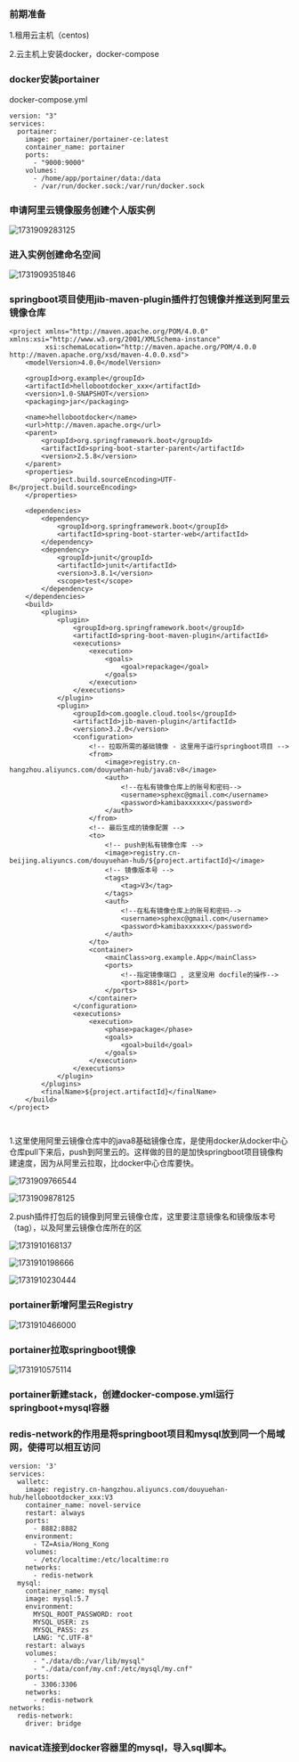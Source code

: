 ### 前期准备

1.租用云主机（centos)

2.云主机上安装docker，docker-compose

### docker安装portainer

docker-compose.yml

```
version: "3"
services:
  portainer:
    image: portainer/portainer-ce:latest
    container_name: portainer
    ports:
      - "9000:9000"
    volumes:
      - /home/app/portainer/data:/data
      - /var/run/docker.sock:/var/run/docker.sock
```

### 申请阿里云镜像服务创建个人版实例

![1731909283125](assets/1731909283125.png)

### 进入实例创建命名空间

![1731909351846](assets/1731909351846.png)

### springboot项目使用jib-maven-plugin插件打包镜像并推送到阿里云镜像仓库

```
<project xmlns="http://maven.apache.org/POM/4.0.0" xmlns:xsi="http://www.w3.org/2001/XMLSchema-instance"
         xsi:schemaLocation="http://maven.apache.org/POM/4.0.0 http://maven.apache.org/xsd/maven-4.0.0.xsd">
    <modelVersion>4.0.0</modelVersion>

    <groupId>org.example</groupId>
    <artifactId>hellobootdocker_xxx</artifactId>
    <version>1.0-SNAPSHOT</version>
    <packaging>jar</packaging>

    <name>hellobootdocker</name>
    <url>http://maven.apache.org</url>
    <parent>
        <groupId>org.springframework.boot</groupId>
        <artifactId>spring-boot-starter-parent</artifactId>
        <version>2.5.8</version>
    </parent>
    <properties>
        <project.build.sourceEncoding>UTF-8</project.build.sourceEncoding>
    </properties>

    <dependencies>
        <dependency>
            <groupId>org.springframework.boot</groupId>
            <artifactId>spring-boot-starter-web</artifactId>
        </dependency>
        <dependency>
            <groupId>junit</groupId>
            <artifactId>junit</artifactId>
            <version>3.8.1</version>
            <scope>test</scope>
        </dependency>
    </dependencies>
    <build>
        <plugins>
            <plugin>
                <groupId>org.springframework.boot</groupId>
                <artifactId>spring-boot-maven-plugin</artifactId>
                <executions>
                    <execution>
                        <goals>
                            <goal>repackage</goal>
                        </goals>
                    </execution>
                </executions>
            </plugin>
            <plugin>
                <groupId>com.google.cloud.tools</groupId>
                <artifactId>jib-maven-plugin</artifactId>
                <version>3.2.0</version>
                <configuration>
                    <!-- 拉取所需的基础镜像 - 这里用于运行springboot项目 -->
                    <from>
                        <image>registry.cn-hangzhou.aliyuncs.com/douyuehan-hub/java8:v8</image>
                        <auth>
                            <!--在私有镜像仓库上的账号和密码-->
                            <username>sphexc@gmail.com</username>
                            <password>kamibaxxxxxx</password>
                        </auth>
                    </from>
                    <!-- 最后生成的镜像配置 -->
                    <to>
                        <!-- push到私有镜像仓库 -->
                        <image>registry.cn-beijing.aliyuncs.com/douyuehan-hub/${project.artifactId}</image>
                        <!-- 镜像版本号 -->
                        <tags>
                            <tag>V3</tag>
                        </tags>
                        <auth>
                            <!--在私有镜像仓库上的账号和密码-->
                            <username>sphexc@gmail.com</username>
                            <password>kamibaxxxxxx</password>
                        </auth>
                    </to>
                    <container>
                        <mainClass>org.example.App</mainClass>
                        <ports>
                            <!--指定镜像端口 , 这里没用 docfile的操作-->
                            <port>8881</port>
                        </ports>
                    </container>
                </configuration>
                <executions>
                    <execution>
                        <phase>package</phase>
                        <goals>
                            <goal>build</goal>
                        </goals>
                    </execution>
                </executions>
            </plugin>
        </plugins>
        <finalName>${project.artifactId}</finalName>
    </build>
</project>



```

1.这里使用阿里云镜像仓库中的java8基础镜像仓库，是使用docker从docker中心仓库pull下来后，push到阿里云的。这样做的目的是加快springboot项目镜像构建速度，因为从阿里云拉取，比docker中心仓库要快。

![1731909766544](assets/1731909766544.png)

![1731909878125](assets/1731909878125.png)



2.push插件打包后的镜像到阿里云镜像仓库，这里要注意镜像名和镜像版本号（tag），以及阿里云镜像仓库所在的区

![1731910168137](assets/1731910168137.png)

![1731910198666](assets/1731910198666.png)

![1731910230444](assets/1731910230444.png)

### portainer新增阿里云Registry

![1731910466000](assets/1731910466000.png)

### portainer拉取springboot镜像

![1731910575114](assets/1731910575114.png)

### portainer新建stack，创建docker-compose.yml运行springboot+mysql容器

### redis-network的作用是将springboot项目和mysql放到同一个局域网，使得可以相互访问

```
version: '3'
services:
  walletc:
    image: registry.cn-hangzhou.aliyuncs.com/douyuehan-hub/hellobootdocker_xxx:V3
    container_name: novel-service
    restart: always
    ports:
      - 8882:8882
    environment:
      - TZ=Asia/Hong_Kong
    volumes:
      - /etc/localtime:/etc/localtime:ro
    networks:
      - redis-network
  mysql:
    container_name: mysql
    image: mysql:5.7
    environment: 
      MYSQL_ROOT_PASSWORD: root 
      MYSQL_USER: zs
      MYSQL_PASS: zs
      LANG: "C.UTF-8"
    restart: always
    volumes: 
      - "./data/db:/var/lib/mysql"  
      - "./data/conf/my.cnf:/etc/mysql/my.cnf"
    ports:
      - 3306:3306
    networks:
      - redis-network
networks:
  redis-network:
    driver: bridge
```



### navicat连接到docker容器里的mysql，导入sql脚本。
